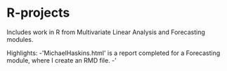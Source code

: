 # R-projects
Includes work in R from Multivariate Linear Analysis and Forecasting modules.

Highlights: 
 -'MichaelHaskins.html' is a report completed for a Forecasting module, where I create an RMD file. 
 -'
